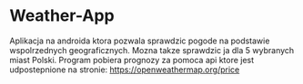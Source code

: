 # Weather-App

Aplikacja na androida ktora pozwala sprawdzic pogode na podstawie wspolrzednych geograficznych. Mozna takze sprawdzic ja dla 5 wybranych
miast Polski. Program pobiera prognozy za pomoca api ktore jest udpostepnione na stronie: https://openweathermap.org/price

